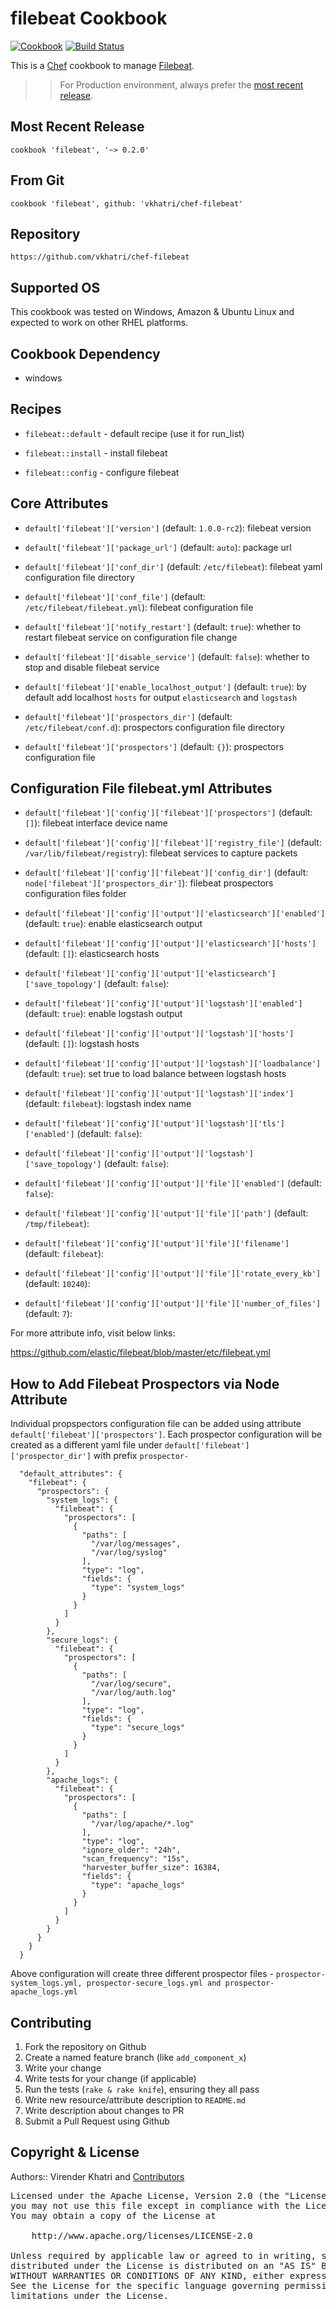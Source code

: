 filebeat Cookbook
================

[![Cookbook](http://img.shields.io/badge/cookbook-v0.2.0-green.svg)](https://github.com/vkhatri/chef-filebeat) [![Build Status](https://travis-ci.org/vkhatri/chef-filebeat.svg?branch=master)](https://travis-ci.org/vkhatri/chef-filebeat)

This is a [Chef] cookbook to manage [Filebeat].


>> For Production environment, always prefer the [most recent release](https://supermarket.chef.io/cookbooks/filebeat).


## Most Recent Release

```
cookbook 'filebeat', '~> 0.2.0'
```

## From Git

```
cookbook 'filebeat', github: 'vkhatri/chef-filebeat'
```

## Repository

```
https://github.com/vkhatri/chef-filebeat
```

## Supported OS

This cookbook was tested on Windows, Amazon & Ubuntu Linux and expected to work on other RHEL platforms.


## Cookbook Dependency

- windows

## Recipes

- `filebeat::default` - default recipe (use it for run_list)

- `filebeat::install` - install filebeat

- `filebeat::config` - configure filebeat


## Core Attributes


* `default['filebeat']['version']` (default: `1.0.0-rc2`): filebeat version

* `default['filebeat']['package_url']` (default: `auto`): package url

* `default['filebeat']['conf_dir']` (default: `/etc/filebeat`): filebeat yaml configuration file directory

* `default['filebeat']['conf_file']` (default: `/etc/filebeat/filebeat.yml`): filebeat configuration file

* `default['filebeat']['notify_restart']` (default: `true`): whether to restart filebeat service on configuration file change

* `default['filebeat']['disable_service']` (default: `false`): whether to stop and disable filebeat service

* `default['filebeat']['enable_localhost_output']` (default: `true`): by default add localhost `hosts` for output `elasticsearch` and `logstash`

* `default['filebeat']['prospectors_dir']` (default: `/etc/filebeat/conf.d`): prospectors configuration file directory

* `default['filebeat']['prospectors']` (default: `{}`): prospectors configuration file

## Configuration File filebeat.yml Attributes

* `default['filebeat']['config']['filebeat']['prospectors']` (default: `[]`): filebeat interface device name

* `default['filebeat']['config']['filebeat']['registry_file']` (default: `/var/lib/filebeat/registry`): filebeat services to capture packets

* `default['filebeat']['config']['filebeat']['config_dir']` (default: `node['filebeat']['prospectors_dir']`): filebeat prospectors configuration files folder


* `default['filebeat']['config']['output']['elasticsearch']['enabled']` (default: `true`): enable elasticsearch output

* `default['filebeat']['config']['output']['elasticsearch']['hosts']` (default: `[]`): elasticsearch hosts

* `default['filebeat']['config']['output']['elasticsearch']['save_topology']` (default: `false`):


* `default['filebeat']['config']['output']['logstash']['enabled']` (default: `true`): enable logstash output

* `default['filebeat']['config']['output']['logstash']['hosts']` (default: `[]`): logstash hosts

* `default['filebeat']['config']['output']['logstash']['loadbalance']` (default: `true`): set true to load balance between logstash hosts

* `default['filebeat']['config']['output']['logstash']['index']` (default: `filebeat`): logstash index name

* `default['filebeat']['config']['output']['logstash']['tls']['enabled']` (default: `false`):

* `default['filebeat']['config']['output']['logstash']['save_topology']` (default: `false`):


* `default['filebeat']['config']['output']['file']['enabled']` (default: `false`):

* `default['filebeat']['config']['output']['file']['path']` (default: `/tmp/filebeat`):

* `default['filebeat']['config']['output']['file']['filename']` (default: `filebeat`):

* `default['filebeat']['config']['output']['file']['rotate_every_kb']` (default: `10240`):

* `default['filebeat']['config']['output']['file']['number_of_files']` (default: `7`):


For more attribute info, visit below links:

https://github.com/elastic/filebeat/blob/master/etc/filebeat.yml


## How to Add Filebeat Prospectors via Node Attribute

Individual propspectors configuration file can be added using attribute `default['filebeat']['prospectors']`. Each prospector configuration will
be created as a different yaml file under `default['filebeat']['prospector_dir']` with prefix `prospector-`

```
  "default_attributes": {
    "filebeat": {
      "prospectors": {
        "system_logs": {
          "filebeat": {
            "prospectors": [
              {
                "paths": [
                  "/var/log/messages",
                  "/var/log/syslog"
                ],
                "type": "log",
                "fields": {
                  "type": "system_logs"
                }
              }
            ]
          }
        },
        "secure_logs": {
          "filebeat": {
            "prospectors": [
              {
                "paths": [
                  "/var/log/secure",
                  "/var/log/auth.log"
                ],
                "type": "log",
                "fields": {
                  "type": "secure_logs"
                }
              }
            ]
          }
        },
        "apache_logs": {
          "filebeat": {
            "prospectors": [
              {
                "paths": [
                  "/var/log/apache/*.log"
                ],
                "type": "log",
                "ignore_older": "24h",
                "scan_frequency": "15s",
                "harvester_buffer_size": 16384,
                "fields": {
                  "type": "apache_logs"
                }
              }
            ]
          }
        }
      }
    }
  }

```


Above configuration will create three different prospector files - `prospector-system_logs.yml, prospector-secure_logs.yml and prospector-apache_logs.yml`

## Contributing

1. Fork the repository on Github
2. Create a named feature branch (like `add_component_x`)
3. Write your change
4. Write tests for your change (if applicable)
5. Run the tests (`rake & rake knife`), ensuring they all pass
6. Write new resource/attribute description to `README.md`
7. Write description about changes to PR
8. Submit a Pull Request using Github


## Copyright & License

Authors:: Virender Khatri and [Contributors]

<pre>
Licensed under the Apache License, Version 2.0 (the "License");
you may not use this file except in compliance with the License.
You may obtain a copy of the License at

    http://www.apache.org/licenses/LICENSE-2.0

Unless required by applicable law or agreed to in writing, software
distributed under the License is distributed on an "AS IS" BASIS,
WITHOUT WARRANTIES OR CONDITIONS OF ANY KIND, either express or implied.
See the License for the specific language governing permissions and
limitations under the License.
</pre>


[Chef]: https://www.chef.io/
[Filebeat]: https://www.elastic.co/products/beats/filebeat
[Contributors]: https://github.com/vkhatri/chef-filebeat/graphs/contributors

